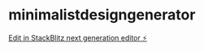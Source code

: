 # minimalistdesigngenerator

[Edit in StackBlitz next generation editor ⚡️](https://stackblitz.com/~/github.com/jusiver/minimalistdesigngenerator)